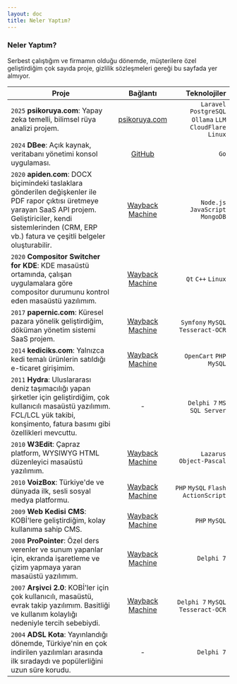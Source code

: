 ```yaml
---
layout: doc
title: Neler Yaptım?
---
```


### Neler Yaptım?
Serbest çalıştığım ve firmamın olduğu dönemde, müşterilere özel geliştirdiğim çok sayıda proje, gizlilik sözleşmeleri gereği bu sayfada yer almıyor.

| Proje        |      Bağlantı      |  Teknolojiler |
| ------------- | :-----------: | ----: |
| ``2025`` **psikoruya.com**:  Yapay zeka temelli, bilimsel rüya analizi projem. | [psikoruya.com](https://psikoruya.com/) | ``Laravel`` ``PostgreSQL`` ``Ollama`` ``LLM`` ``CloudFlare`` ``Linux`` |
| ``2024`` **DBee**:  Açık kaynak, veritabanı yönetimi konsol uygulaması. | [GitHub](https://github.com/murat-cileli/dbee) | ``Go`` |
| ``2020`` **apiden.com**:  DOCX biçimindeki taslaklara gönderilen değişkenler ile PDF rapor çıktısı üretmeye yarayan SaaS API projem. Geliştiriciler, kendi sistemlerinden (CRM, ERP vb.) fatura ve çeşitli belgeler oluşturabilir. | [Wayback Machine](https://web.archive.org/web/20200812183331/https://apiden.com/) | ``Node.js`` ``JavaScript`` ``MongoDB`` |
| ``2020`` **Compositor Switcher for KDE**:  KDE masaüstü ortamında, çalışan uygulamalara göre compositor durumunu kontrol eden masaüstü yazılımım. | [Wayback Machine](https://web.archive.org/web/20201006214938/https://github.com/murat-cileli/compositor-switcher-for-kde) | ``Qt`` ``C++`` ``Linux`` |
| ``2017`` **papernic.com**:  Küresel pazara yönelik geliştirdiğim, döküman yönetim sistemi SaaS projem. | [Wayback Machine](https://web.archive.org/web/20171012051451/https://papernic.com/) | ``Symfony`` ``MySQL`` ``Tesseract-OCR`` |
| ``2014`` **kediciks.com**:  Yalnızca kedi temalı ürünlerin satıldığı e-ticaret girişimim.  | [Wayback Machine](https://web.archive.org/web/20140302133243/http://www.kediciks.com/) | ``OpenCart`` ``PHP`` ``MySQL`` |
| ``2011`` **Hydra**:  Uluslararası deniz taşımacılığı yapan şirketler için geliştirdiğim, çok kullanıcılı masaüstü yazılımım. FCL/LCL yük takibi, konşimento, fatura basımı gibi özellikleri mevcuttu.  | - | ``Delphi 7`` ``MS SQL Server`` |
| ``2010`` **W3Edit**:  Çapraz platform, WYSIWYG HTML düzenleyici masaüstü yazılımım. | [Wayback Machine](https://web.archive.org/web/20151025191056/http://download.cnet.com/W3Edit/3000-10248_4-75305256.html) | ``Lazarus`` ``Object-Pascal`` |
| ``2010`` **VoizBox**:  Türkiye'de ve dünyada ilk, sesli sosyal medya platformu. | [Wayback Machine](https://web.archive.org/web/20101220071334/http://www.voizbox.com/) | ``PHP`` ``MySQL`` ``Flash`` ``ActionScript`` |
| ``2009`` **Web Kedisi CMS**:  KOBİ'lere geliştirdiğim, kolay kullanıma sahip CMS. |  [Wayback Machine](https://web.archive.org/web/20090402110836/http://www.webkedisi.com/) | ``PHP`` ``MySQL`` |
| ``2008`` **ProPointer**:  Özel ders verenler ve sunum yapanlar için, ekranda işaretleme ve çizim yapmaya yaran masaüstü yazılımım. |  [Wayback Machine](https://web.archive.org/web/20200919042049/https://download.cnet.com/ProPointer/3000-2075_4-10790141.html) | ``Delphi 7`` |
| ``2007`` **Arşivci 2.0**:  KOBİ'ler için çok kullanıcılı, masaüstü, evrak takip yazılımım. Basitliği ve kullanım kolaylığı nedeniyle tercih sebebiydi. |  [Wayback Machine](https://web.archive.org/web/20140516210057/http://arsivci.info/) | ``Delphi 7`` ``MySQL`` ``Tesseract-OCR`` |
| ``2004`` **ADSL Kota**:  Yayınlandığı dönemde, Türkiye'nin en çok indirilen yazılımları arasında ilk sıradaydı ve popülerliğini uzun süre korudu. | - | ``Delphi 7`` |


